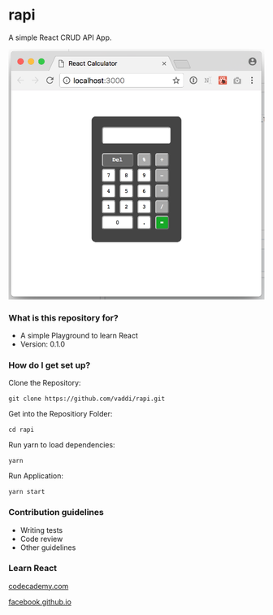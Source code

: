 # rapi #

A simple React CRUD API App.

![screenshot](https://github.com/vaddi/rcalc/blob/master/public/screenshot.png "Screenshot")

### What is this repository for? ###

* A simple Playground to learn React
* Version: 0.1.0


### How do I get set up? ###

Clone the Repository:

    git clone https://github.com/vaddi/rapi.git

Get into the Repositiory Folder:

    cd rapi

Run yarn to load dependencies:

    yarn

Run Application:

    yarn start


### Contribution guidelines ###

* Writing tests
* Code review
* Other guidelines


### Learn React ###

[codecademy.com](https://www.codecademy.com/)

[facebook.github.io](https://facebook.github.io/react/)


